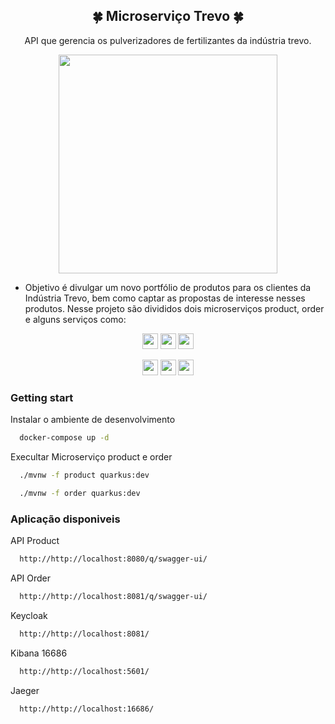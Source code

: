 <h2 align="center"> 
  🍀 Microserviço Trevo 🍀
</h1>

<p align="center"> API que gerencia os pulverizadores de fertilizantes da indústria trevo. </p>
<p align="center">
  <img height="350" src="https://user-images.githubusercontent.com/61324956/223739972-1cc74f2c-3fb9-46f7-bdae-4079324af744.png" />
</p>

- Objetivo é divulgar um novo portfólio de produtos para os clientes da Indústria Trevo, bem como captar as propostas de interesse nesses produtos. Nesse projeto são divididos dois microserviços product, order e alguns serviços como:

<p align="center">
  <img height="25" src="https://img.shields.io/badge/Keycloak-%2375aadb?style=flat&logo=keycloak&logoColor=white" />
  <img height="25" src="https://img.shields.io/badge/Jaeger-%238a57de?style=flat&logo=jaeger&logoColor=white" />
  <img height="25" src="https://img.shields.io/badge/Kafka-%23000000?style=flat&logo=apache%20kafka&logoColor=white" />
</p>
<p align="center">
  <img height="25" src="https://img.shields.io/badge/Elasticsearch-%234ea94b?style=flat&logo=elasticsearch&logoColor=white" />
  <img height="25" src="https://img.shields.io/badge/Logstash-%234ea94b?style=flat&logo=logstash&logoColor=white" />
  <img height="25" src="https://img.shields.io/badge/Kibana-%234ea94b?style=flat&logo=kibana&logoColor=white" />
</p>

### Getting start


Instalar o ambiente de desenvolvimento

```bash
  docker-compose up -d
```

Execultar Microserviço product e order

```bash
  ./mvnw -f product quarkus:dev 
```

```bash
  ./mvnw -f order quarkus:dev 
```



### Aplicação disponiveis


API Product

```bash
  http://http://localhost:8080/q/swagger-ui/
```

API Order

```bash
  http://http://localhost:8081/q/swagger-ui/
```

Keycloak

```bash
  http://http://localhost:8081/
```

Kibana
16686
```bash
  http://http://localhost:5601/
```

Jaeger

```bash
  http://http://localhost:16686/
```

 
 

